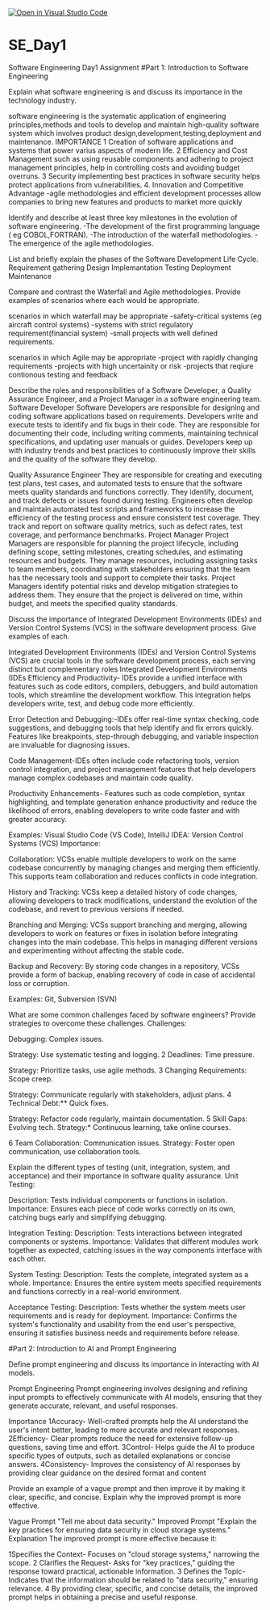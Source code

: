 [![Open in Visual Studio Code](https://classroom.github.com/assets/open-in-vscode-2e0aaae1b6195c2367325f4f02e2d04e9abb55f0b24a779b69b11b9e10269abc.svg)](https://classroom.github.com/online_ide?assignment_repo_id=15566794&assignment_repo_type=AssignmentRepo)
# SE_Day1
Software Engineering Day1 Assignment
#Part 1: Introduction to Software Engineering

Explain what software engineering is and discuss its importance in the technology industry.

software engineering is the systematic application of engineering principles,methods and tools to develop and maintain high-quality software system which involves product design,development,testing,deployment and maintenance. IMPORTANCE 1 Creation of software applications and systems that power varius aspects of modern life. 2 Efficiency and Cost Management such as using reusable components and adhering to project management principles, help in controlling costs and avoiding budget overruns. 3 Security implementing best practices in software security helps protect applications from vulnerabilities. 4. Innovation and Competitive Advantage -agile methodologies and efficient development processes allow companies to bring new features and products to market more quickly

Identify and describe at least three key milestones in the evolution of software engineering. -The development of the first programming language ( eg COBOL,FORTRAN). -The introduction of the waterfall methodologies. -The emergence of the agile methodologies.

List and briefly explain the phases of the Software Development Life Cycle. Requirement gathering Design Implemantation Testing Deployment Maintenance

Compare and contrast the Waterfall and Agile methodologies. Provide examples of scenarios where each would be appropriate.

scenarios in which waterfall may be appropriate -safety-critical systems (eg aircraft control systems) -systems with strict regulatory requirement(financial system) -small projects with well defined requirements.

scenarios in which Agile may be appropriate -project with rapidly changing requirements -projects with high uncertainity or risk -projects that reqiure contionous testing and feedback

Describe the roles and responsibilities of a Software Developer, a Quality Assurance Engineer, and a Project Manager in a software engineering team. Software Developer Software Developers are responsible for designing and coding software applications based on requirements. Developers write and execute tests to identify and fix bugs in their code. They are responsible for documenting their code, including writing comments, maintaining technical specifications, and updating user manuals or guides. Developers keep up with industry trends and best practices to continuously improve their skills and the quality of the software they develop.

Quality Assurance Engineer They are responsible for creating and executing test plans, test cases, and automated tests to ensure that the software meets quality standards and functions correctly. They identify, document, and track defects or issues found during testing. Engineers often develop and maintain automated test scripts and frameworks to increase the efficiency of the testing process and ensure consistent test coverage. They track and report on software quality metrics, such as defect rates, test coverage, and performance benchmarks. Project Manager Project Managers are responsible for planning the project lifecycle, including defining scope, setting milestones, creating schedules, and estimating resources and budgets. They manage resources, including assigning tasks to team members, coordinating with stakeholders ensuring that the team has the necessary tools and support to complete their tasks. Project Managers identify potential risks and develop mitigation strategies to address them. They ensure that the project is delivered on time, within budget, and meets the specified quality standards.

Discuss the importance of Integrated Development Environments (IDEs) and Version Control Systems (VCS) in the software development process. Give examples of each.

Integrated Development Environments (IDEs) and Version Control Systems (VCS) are crucial tools in the software development process, each serving distinct but complementary roles Integrated Development Environments (IDEs Efficiency and Productivity- IDEs provide a unified interface with features such as code editors, compilers, debuggers, and build automation tools, which streamline the development workflow. This integration helps developers write, test, and debug code more efficiently.

Error Detection and Debugging:-IDEs offer real-time syntax checking, code suggestions, and debugging tools that help identify and fix errors quickly. Features like breakpoints, step-through debugging, and variable inspection are invaluable for diagnosing issues.

Code Management-IDEs often include code refactoring tools, version control integration, and project management features that help developers manage complex codebases and maintain code quality.

Productivity Enhancements- Features such as code completion, syntax highlighting, and template generation enhance productivity and reduce the likelihood of errors, enabling developers to write code faster and with greater accuracy.

Examples: Visual Studio Code (VS Code), IntelliJ IDEA: Version Control Systems (VCS) Importance:

Collaboration: VCSs enable multiple developers to work on the same codebase concurrently by managing changes and merging them efficiently. This supports team collaboration and reduces conflicts in code integration.

History and Tracking: VCSs keep a detailed history of code changes, allowing developers to track modifications, understand the evolution of the codebase, and revert to previous versions if needed.

Branching and Merging: VCSs support branching and merging, allowing developers to work on features or fixes in isolation before integrating changes into the main codebase. This helps in managing different versions and experimenting without affecting the stable code.

Backup and Recovery: By storing code changes in a repository, VCSs provide a form of backup, enabling recovery of code in case of accidental loss or corruption.

Examples: Git, Subversion (SVN)

What are some common challenges faced by software engineers? Provide strategies to overcome these challenges. Challenges:

Debugging: Complex issues.

Strategy: Use systematic testing and logging.
2 Deadlines: Time pressure.

Strategy: Prioritize tasks, use agile methods.
3 Changing Requirements: Scope creep.

Strategy: Communicate regularly with stakeholders, adjust plans.
4 Technical Debt:** Quick fixes.

Strategy: Refactor code regularly, maintain documentation.
5 Skill Gaps: Evolving tech. Strategy:* Continuous learning, take online courses.

6 Team Collaboration: Communication issues. Strategy: Foster open communication, use collaboration tools.

Explain the different types of testing (unit, integration, system, and acceptance) and their importance in software quality assurance. Unit Testing:

Description: Tests individual components or functions in isolation. Importance: Ensures each piece of code works correctly on its own, catching bugs early and simplifying debugging.

Integration Testing:
Description: Tests interactions between integrated components or systems. Importance: Validates that different modules work together as expected, catching issues in the way components interface with each other.

System Testing:
Description: Tests the complete, integrated system as a whole. Importance: Ensures the entire system meets specified requirements and functions correctly in a real-world environment.

Acceptance Testing:
Description: Tests whether the system meets user requirements and is ready for deployment. Importance: Confirms the system's functionality and usability from the end user's perspective, ensuring it satisfies business needs and requirements before release.

#Part 2: Introduction to AI and Prompt Engineering

Define prompt engineering and discuss its importance in interacting with AI models.

Prompt Engineering Prompt engineering involves designing and refining input prompts to effectively communicate with AI models, ensuring that they generate accurate, relevant, and useful responses.

Importance 1Accuracy- Well-crafted prompts help the AI understand the user's intent better, leading to more accurate and relevant responses. 2Efficiency- Clear prompts reduce the need for extensive follow-up questions, saving time and effort. 3Control- Helps guide the AI to produce specific types of outputs, such as detailed explanations or concise answers. 4Consistency- Improves the consistency of AI responses by providing clear guidance on the desired format and content

Provide an example of a vague prompt and then improve it by making it clear, specific, and concise. Explain why the improved prompt is more effective.

Vague Prompt "Tell me about data security." Improved Prompt "Explain the key practices for ensuring data security in cloud storage systems." Explanation The improved prompt is more effective because it:

1Specifies the Context- Focuses on "cloud storage systems," narrowing the scope. 2 Clarifies the Request- Asks for "key practices," guiding the response toward practical, actionable information. 3 Defines the Topic- Indicates that the information should be related to "data security," ensuring relevance. 4 By providing clear, specific, and concise details, the improved prompt helps in obtaining a precise and useful response.

